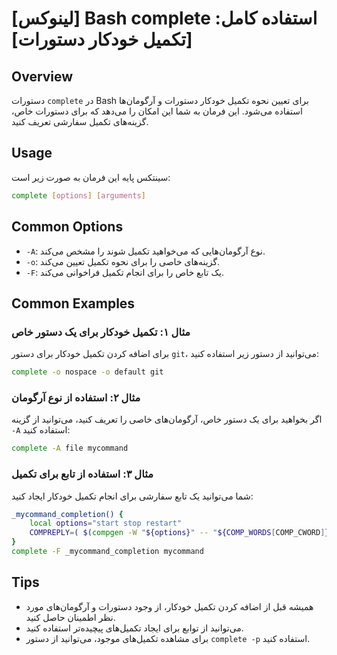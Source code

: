 # [لینوکس] Bash complete استفاده کامل: [تکمیل خودکار دستورات]

## Overview
دستورات `complete` در Bash برای تعیین نحوه تکمیل خودکار دستورات و آرگومان‌ها استفاده می‌شود. این فرمان به شما این امکان را می‌دهد که برای دستورات خاص، گزینه‌های تکمیل سفارشی تعریف کنید.

## Usage
سینتکس پایه این فرمان به صورت زیر است:

```bash
complete [options] [arguments]
```

## Common Options
- `-A`: نوع آرگومان‌هایی که می‌خواهید تکمیل شوند را مشخص می‌کند.
- `-o`: گزینه‌های خاصی را برای نحوه تکمیل تعیین می‌کند.
- `-F`: یک تابع خاص را برای انجام تکمیل فراخوانی می‌کند.

## Common Examples
### مثال ۱: تکمیل خودکار برای یک دستور خاص
برای اضافه کردن تکمیل خودکار برای دستور `git`، می‌توانید از دستور زیر استفاده کنید:

```bash
complete -o nospace -o default git
```

### مثال ۲: استفاده از نوع آرگومان
اگر بخواهید برای یک دستور خاص، آرگومان‌های خاصی را تعریف کنید، می‌توانید از گزینه `-A` استفاده کنید:

```bash
complete -A file mycommand
```

### مثال ۳: استفاده از تابع برای تکمیل
شما می‌توانید یک تابع سفارشی برای انجام تکمیل خودکار ایجاد کنید:

```bash
_mycommand_completion() {
    local options="start stop restart"
    COMPREPLY=( $(compgen -W "${options}" -- "${COMP_WORDS[COMP_CWORD]}") )
}
complete -F _mycommand_completion mycommand
```

## Tips
- همیشه قبل از اضافه کردن تکمیل خودکار، از وجود دستورات و آرگومان‌های مورد نظر اطمینان حاصل کنید.
- می‌توانید از توابع برای ایجاد تکمیل‌های پیچیده‌تر استفاده کنید.
- برای مشاهده تکمیل‌های موجود، می‌توانید از دستور `complete -p` استفاده کنید.